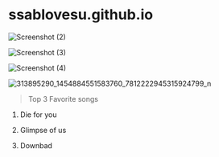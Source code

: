 # ssablovesu.github.io
![Screenshot (2)](https://user-images.githubusercontent.com/122426436/212588535-e1e2ce57-5c1c-4620-8420-89765ec0ea11.png)


![Screenshot (3)](https://user-images.githubusercontent.com/122426436/212588705-4805bb5e-fff3-4677-907f-615a0fe7fa50.png)

![Screenshot (4)](https://user-images.githubusercontent.com/122426436/212589132-78458417-43b3-4b21-b682-7dd6068e393d.png)

![313895290_1454884551583760_7812222945315924799_n](https://user-images.githubusercontent.com/122426436/212589172-6a6915cc-5734-4603-a4dc-eaeabda314ec.jpg)

>Top 3 Favorite songs

1. Die for you 


2. Glimpse of us



4. Downbad 


